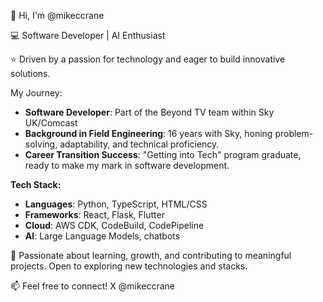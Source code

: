 👋  Hi, I'm @mikeccrane

💻 Software Developer | AI Enthusiast

⭐  Driven by a passion for technology and eager to build innovative solutions.

My Journey:

- **Software Developer**: Part of the Beyond TV team within Sky UK/Comcast
- **Background in Field Engineering**: 16 years with Sky, honing problem-solving, adaptability, and technical proficiency.
- **Career Transition Success**: "Getting into Tech" program graduate, ready to make my mark in software development.

**Tech Stack:**

- **Languages**: Python, TypeScript, HTML/CSS
- **Frameworks**: React, Flask, Flutter
- **Cloud**: AWS CDK, CodeBuild, CodePipeline
- **AI**: Large Language Models, chatbots

🌱 Passionate about learning, growth, and contributing to meaningful projects. Open to exploring new technologies and stacks.

📫  Feel free to connect! X @mikeccrane

<!---
mikeccrane/mikeccrane is a ✨ special ✨ repository because its `README.md` (this file) appears on your GitHub profile.
You can click the Preview link to take a look at your changes.
--->
